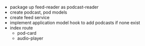   - package up feed-reader as podcast-reader
  - create podcast, pod models
  - create feed service
  - implement application model hook to add podcasts if none exist
  - index route
    - pod-card
    - audio-player
